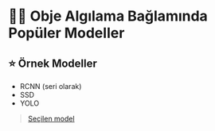 # 🕵️‍♀️ Obje Algılama Bağlamında Popüler Modeller
## ⭐ Örnek Modeller
- RCNN (seri olarak)
- SSD
- YOLO

> [Seçilen model](https://tfhub.dev/tensorflow/ssd_mobilenet_v1/1)
